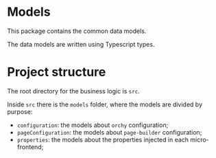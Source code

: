 # Models

This package contains the common data models.

The data models are written using Typescript types.

# Project structure

The root directory for the business logic is `src`.

Inside `src` there is the `models` folder, where the models are divided by purpose:

- `configuration`: the models about `orchy` configuration;
- `pageConfiguration`: the models about `page-builder` configuration;
- `properties`: the models about the properties injected in each micro-frontend;